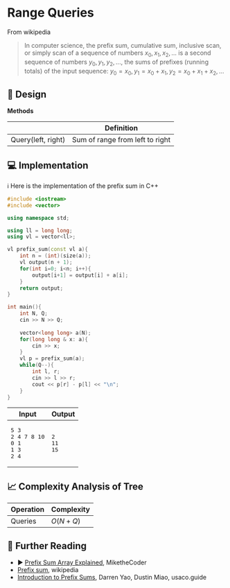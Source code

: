 # Range Queries

From wikipedia

> In computer science, the prefix sum, cumulative sum, inclusive scan, or simply scan of a sequence of numbers $x_0, x_1, x_2, ...$ is a second sequence of numbers $y_0, y_1, y_2, ...$, the sums of prefixes (running totals) of the input sequence: $y_0 = x_0, y_1 = x_0 + x_1, y_2 = x_0 + x_1+ x_2, ...$

## 🎨 Design

**Methods**

|                     | Definition                         |
|---------------------|------------------------------------|
| Query(left, right)  | Sum of range from left to right    |


## 💻 Implementation

ℹ️ Here is the implementation of the prefix sum in C++

```cpp
#include <iostream>
#include <vector>

using namespace std; 

using ll = long long;
using vl = vector<ll>;

vl prefix_sum(const vl a){
    int n = (int)(size(a));
    vl output(n + 1);
    for(int i=0; i<n; i++){
        output[i+1] = output[i] + a[i];
    }
    return output;
}

int main(){
    int N, Q;
    cin >> N >> Q;
    
    vector<long long> a(N);
    for(long long & x: a){
        cin >> x;
    }
    vl p = prefix_sum(a);
    while(Q--){
        int l, r;
        cin >> l >> r;
        cout << p[r] - p[l] << "\n";
    }
}
```

<table>
<thead>
<th>Input</th>
<th>Output</th>
</thead>
<tbody>
<tr>
<td>
<pre>5 3
2 4 7 8 10
0 1
1 3
2 4</pre>
</td>
<td>
<pre>2
11
15</pre>
</td>
</tr>
</tbody>
</table>

## 📈 Complexity Analysis of Tree


| Operation       | Complexity          |
|-----------------|---------------------|
| Queries         | $O(N+Q)$            |

## 🔗 Further Reading

* ▶️ [Prefix Sum Array Explained](https://www.youtube.com/watch?v=7pJo_rM0z_s&ab_channel=MiketheCoder), MiketheCoder
* [Prefix sum](https://en.wikipedia.org/wiki/Prefix_sum), wikipedia
* [Introduction to Prefix Sums](https://usaco.guide/silver/prefix-sums?lang=cpp), Darren Yao, Dustin Miao, usaco.guide

